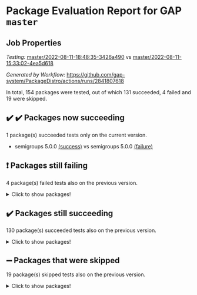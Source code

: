 # Package Evaluation Report for GAP `master`

## Job Properties

*Testing:* [master/2022-08-11-18:48:35-3426a490](https://github.com/gap-system/PackageDistro/blob/data/reports/master/2022-08-11-18:48:35-3426a490) vs [master/2022-08-11-15:33:02-4ea5d618](https://github.com/gap-system/PackageDistro/blob/data/reports/master/2022-08-11-15:33:02-4ea5d618)

*Generated by Workflow:* https://github.com/gap-system/PackageDistro/actions/runs/2841807618

In total, 154 packages were tested, out of which 131 succeeded, 4 failed and 19 were skipped.

## :heavy_check_mark: :heavy_check_mark: Packages now succeeding

1 package(s) succeeded tests only on the current version.
- semigroups 5.0.0 [(success)](https://github.com/gap-system/PackageDistro/runs/7793133872?check_suite_focus=true) vs semigroups 5.0.0 [(failure)](https://github.com/gap-system/PackageDistro/runs/7789867754?check_suite_focus=true)

## :exclamation: Packages still failing

4 package(s) failed tests also on the previous version.
<details><summary>Click to show packages!</summary>

- francy 1.2.4 [(failure)](https://github.com/gap-system/PackageDistro/runs/7793124947?check_suite_focus=true)
- hap 1.46 [(failure)](https://github.com/gap-system/PackageDistro/runs/7793126354?check_suite_focus=true)
- packagemanager 1.2 [(failure)](https://github.com/gap-system/PackageDistro/runs/7793131752?check_suite_focus=true)
- recog 1.3.2 [(failure)](https://github.com/gap-system/PackageDistro/runs/7793133313?check_suite_focus=true)
</details>

## :heavy_check_mark: Packages still succeeding

130 package(s) succeeded tests also on the previous version.
<details><summary>Click to show packages!</summary>

- ace 5.5 [(success)](https://github.com/gap-system/PackageDistro/runs/7793118241?check_suite_focus=true)
- aclib 1.3.2 [(success)](https://github.com/gap-system/PackageDistro/runs/7793118827?check_suite_focus=true)
- agt 0.2 [(success)](https://github.com/gap-system/PackageDistro/runs/7793118929?check_suite_focus=true)
- alnuth 3.2.1 [(success)](https://github.com/gap-system/PackageDistro/runs/7793119090?check_suite_focus=true)
- anupq 3.2.6 [(success)](https://github.com/gap-system/PackageDistro/runs/7793119225?check_suite_focus=true)
- atlasrep 2.1.4 [(success)](https://github.com/gap-system/PackageDistro/runs/7793119355?check_suite_focus=true)
- autodoc 2022.07.10 [(success)](https://github.com/gap-system/PackageDistro/runs/7793119474?check_suite_focus=true)
- automata 1.15 [(success)](https://github.com/gap-system/PackageDistro/runs/7793119593?check_suite_focus=true)
- automgrp 1.3.2 [(success)](https://github.com/gap-system/PackageDistro/runs/7793120299?check_suite_focus=true)
- autpgrp 1.11 [(success)](https://github.com/gap-system/PackageDistro/runs/7793120431?check_suite_focus=true)
- cap 2022.08-02 [(success)](https://github.com/gap-system/PackageDistro/runs/7793120561?check_suite_focus=true)
- caratinterface 2.3.4 [(success)](https://github.com/gap-system/PackageDistro/runs/7793120799?check_suite_focus=true)
- cddinterface 2022.08.11 [(success)](https://github.com/gap-system/PackageDistro/runs/7793120914?check_suite_focus=true)
- circle 1.6.5 [(success)](https://github.com/gap-system/PackageDistro/runs/7793121036?check_suite_focus=true)
- classicpres 1.22 [(success)](https://github.com/gap-system/PackageDistro/runs/7793121132?check_suite_focus=true)
- cohomolo 1.6.10 [(success)](https://github.com/gap-system/PackageDistro/runs/7793121233?check_suite_focus=true)
- congruence 1.2.4 [(success)](https://github.com/gap-system/PackageDistro/runs/7793121342?check_suite_focus=true)
- corelg 1.56 [(success)](https://github.com/gap-system/PackageDistro/runs/7793121428?check_suite_focus=true)
- crime 1.6 [(success)](https://github.com/gap-system/PackageDistro/runs/7793121522?check_suite_focus=true)
- crisp 1.4.5 [(success)](https://github.com/gap-system/PackageDistro/runs/7793121682?check_suite_focus=true)
- crypting 0.10 [(success)](https://github.com/gap-system/PackageDistro/runs/7793121777?check_suite_focus=true)
- cryst 4.1.25 [(success)](https://github.com/gap-system/PackageDistro/runs/7793121910?check_suite_focus=true)
- crystcat 1.1.10 [(success)](https://github.com/gap-system/PackageDistro/runs/7793122024?check_suite_focus=true)
- ctbllib 1.3.4 [(success)](https://github.com/gap-system/PackageDistro/runs/7793122132?check_suite_focus=true)
- cubefree 1.19 [(success)](https://github.com/gap-system/PackageDistro/runs/7793122242?check_suite_focus=true)
- curlinterface 2.2.2 [(success)](https://github.com/gap-system/PackageDistro/runs/7793122391?check_suite_focus=true)
- cvec 2.7.6 [(success)](https://github.com/gap-system/PackageDistro/runs/7793122548?check_suite_focus=true)
- datastructures 0.2.7 [(success)](https://github.com/gap-system/PackageDistro/runs/7793122702?check_suite_focus=true)
- deepthought 1.0.5 [(success)](https://github.com/gap-system/PackageDistro/runs/7793122849?check_suite_focus=true)
- design 1.7 [(success)](https://github.com/gap-system/PackageDistro/runs/7793123024?check_suite_focus=true)
- difsets 2.3.1 [(success)](https://github.com/gap-system/PackageDistro/runs/7793123137?check_suite_focus=true)
- digraphs 1.5.3 [(success)](https://github.com/gap-system/PackageDistro/runs/7793123263?check_suite_focus=true)
- edim 1.3.5 [(success)](https://github.com/gap-system/PackageDistro/runs/7793123439?check_suite_focus=true)
- example 4.3.2 [(success)](https://github.com/gap-system/PackageDistro/runs/7793123586?check_suite_focus=true)
- factint 1.6.3 [(success)](https://github.com/gap-system/PackageDistro/runs/7793123751?check_suite_focus=true)
- ferret 1.0.8 [(success)](https://github.com/gap-system/PackageDistro/runs/7793123868?check_suite_focus=true)
- fga 1.4.0 [(success)](https://github.com/gap-system/PackageDistro/runs/7793123964?check_suite_focus=true)
- fining 1.5 [(success)](https://github.com/gap-system/PackageDistro/runs/7793124094?check_suite_focus=true)
- float 1.0.3 [(success)](https://github.com/gap-system/PackageDistro/runs/7793124235?check_suite_focus=true)
- format 1.4.3 [(success)](https://github.com/gap-system/PackageDistro/runs/7793124370?check_suite_focus=true)
- forms 1.2.8 [(success)](https://github.com/gap-system/PackageDistro/runs/7793124523?check_suite_focus=true)
- fplsa 1.2.5 [(success)](https://github.com/gap-system/PackageDistro/runs/7793124722?check_suite_focus=true)
- fr 2.4.10 [(success)](https://github.com/gap-system/PackageDistro/runs/7793124831?check_suite_focus=true)
- fwtree 1.3 [(success)](https://github.com/gap-system/PackageDistro/runs/7793125036?check_suite_focus=true)
- gbnp 1.0.5 [(success)](https://github.com/gap-system/PackageDistro/runs/7793125139?check_suite_focus=true)
- generalizedmorphismsforcap 2022.05-01 [(success)](https://github.com/gap-system/PackageDistro/runs/7793125232?check_suite_focus=true)
- genss 1.6.7 [(success)](https://github.com/gap-system/PackageDistro/runs/7793125351?check_suite_focus=true)
- gradedringforhomalg 2022.07-01 [(success)](https://github.com/gap-system/PackageDistro/runs/7793125504?check_suite_focus=true)
- grape 4.8.5 [(success)](https://github.com/gap-system/PackageDistro/runs/7793125675?check_suite_focus=true)
- groupoids 1.71 [(success)](https://github.com/gap-system/PackageDistro/runs/7793125827?check_suite_focus=true)
- grpconst 2.6.2 [(success)](https://github.com/gap-system/PackageDistro/runs/7793125955?check_suite_focus=true)
- guarana 0.96.3 [(success)](https://github.com/gap-system/PackageDistro/runs/7793126123?check_suite_focus=true)
- guava 3.16 [(success)](https://github.com/gap-system/PackageDistro/runs/7793126260?check_suite_focus=true)
- hapcryst 0.1.15 [(success)](https://github.com/gap-system/PackageDistro/runs/7793126484?check_suite_focus=true)
- hecke 1.5.3 [(success)](https://github.com/gap-system/PackageDistro/runs/7793126641?check_suite_focus=true)
- help 3.5 [(success)](https://github.com/gap-system/PackageDistro/runs/7793126784?check_suite_focus=true)
- idrel 2.44 [(success)](https://github.com/gap-system/PackageDistro/runs/7793126930?check_suite_focus=true)
- images 1.3.1 [(success)](https://github.com/gap-system/PackageDistro/runs/7793127089?check_suite_focus=true)
- intpic 0.3.0 [(success)](https://github.com/gap-system/PackageDistro/runs/7793127234?check_suite_focus=true)
- io 4.7.2 [(success)](https://github.com/gap-system/PackageDistro/runs/7793127363?check_suite_focus=true)
- irredsol 1.4.3 [(success)](https://github.com/gap-system/PackageDistro/runs/7793127466?check_suite_focus=true)
- json 2.1.0 [(success)](https://github.com/gap-system/PackageDistro/runs/7793127599?check_suite_focus=true)
- jupyterkernel 1.4.1 [(success)](https://github.com/gap-system/PackageDistro/runs/7793127754?check_suite_focus=true)
- jupyterviz 1.5.1 [(success)](https://github.com/gap-system/PackageDistro/runs/7793127889?check_suite_focus=true)
- kan 1.34 [(success)](https://github.com/gap-system/PackageDistro/runs/7793128061?check_suite_focus=true)
- kbmag 1.5.9 [(success)](https://github.com/gap-system/PackageDistro/runs/7793128294?check_suite_focus=true)
- laguna 3.9.5 [(success)](https://github.com/gap-system/PackageDistro/runs/7793128481?check_suite_focus=true)
- liealgdb 2.2.1 [(success)](https://github.com/gap-system/PackageDistro/runs/7793128704?check_suite_focus=true)
- liepring 2.7 [(success)](https://github.com/gap-system/PackageDistro/runs/7793128903?check_suite_focus=true)
- liering 2.4.2 [(success)](https://github.com/gap-system/PackageDistro/runs/7793129099?check_suite_focus=true)
- linearalgebraforcap 2022.08-01 [(success)](https://github.com/gap-system/PackageDistro/runs/7793129276?check_suite_focus=true)
- loops 3.4.2 [(success)](https://github.com/gap-system/PackageDistro/runs/7793129452?check_suite_focus=true)
- lpres 1.0.3 [(success)](https://github.com/gap-system/PackageDistro/runs/7793129699?check_suite_focus=true)
- majoranaalgebras 1.4 [(success)](https://github.com/gap-system/PackageDistro/runs/7793129900?check_suite_focus=true)
- mapclass 1.4.5 [(success)](https://github.com/gap-system/PackageDistro/runs/7793130073?check_suite_focus=true)
- matgrp 0.64 [(success)](https://github.com/gap-system/PackageDistro/runs/7793130216?check_suite_focus=true)
- modisom 2.5.3 [(success)](https://github.com/gap-system/PackageDistro/runs/7793130370?check_suite_focus=true)
- modulepresentationsforcap 2022.08-01 [(success)](https://github.com/gap-system/PackageDistro/runs/7793130491?check_suite_focus=true)
- monoidalcategories 2022.08-02 [(success)](https://github.com/gap-system/PackageDistro/runs/7793130611?check_suite_focus=true)
- nconvex 2020.11-04 [(success)](https://github.com/gap-system/PackageDistro/runs/7793130743?check_suite_focus=true)
- nilmat 1.4.2 [(success)](https://github.com/gap-system/PackageDistro/runs/7793130866?check_suite_focus=true)
- nock 1.5 [(success)](https://github.com/gap-system/PackageDistro/runs/7793131002?check_suite_focus=true)
- normalizinterface 1.3.4 [(success)](https://github.com/gap-system/PackageDistro/runs/7793131142?check_suite_focus=true)
- nq 2.5.8 [(success)](https://github.com/gap-system/PackageDistro/runs/7793131273?check_suite_focus=true)
- numericalsgps 1.3.1 [(success)](https://github.com/gap-system/PackageDistro/runs/7793131372?check_suite_focus=true)
- openmath 11.5.1 [(success)](https://github.com/gap-system/PackageDistro/runs/7793131494?check_suite_focus=true)
- orb 4.8.5 [(success)](https://github.com/gap-system/PackageDistro/runs/7793131620?check_suite_focus=true)
- patternclass 2.4.2 [(success)](https://github.com/gap-system/PackageDistro/runs/7793131881?check_suite_focus=true)
- permut 2.0.4 [(success)](https://github.com/gap-system/PackageDistro/runs/7793132021?check_suite_focus=true)
- polenta 1.3.10 [(success)](https://github.com/gap-system/PackageDistro/runs/7793132145?check_suite_focus=true)
- polymaking 0.8.6 [(success)](https://github.com/gap-system/PackageDistro/runs/7793132348?check_suite_focus=true)
- primgrp 3.4.2 [(success)](https://github.com/gap-system/PackageDistro/runs/7793132510?check_suite_focus=true)
- profiling 2.5.0 [(success)](https://github.com/gap-system/PackageDistro/runs/7793132626?check_suite_focus=true)
- qpa 1.34 [(success)](https://github.com/gap-system/PackageDistro/runs/7793132754?check_suite_focus=true)
- quagroup 1.8.3 [(success)](https://github.com/gap-system/PackageDistro/runs/7793132852?check_suite_focus=true)
- radiroot 2.9 [(success)](https://github.com/gap-system/PackageDistro/runs/7793132970?check_suite_focus=true)
- rcwa 4.7.0 [(success)](https://github.com/gap-system/PackageDistro/runs/7793133059?check_suite_focus=true)
- rds 1.8 [(success)](https://github.com/gap-system/PackageDistro/runs/7793133192?check_suite_focus=true)
- repndecomp 1.2.1 [(success)](https://github.com/gap-system/PackageDistro/runs/7793133423?check_suite_focus=true)
- repsn 3.1.0 [(success)](https://github.com/gap-system/PackageDistro/runs/7793133538?check_suite_focus=true)
- resclasses 4.7.3 [(success)](https://github.com/gap-system/PackageDistro/runs/7793133679?check_suite_focus=true)
- scscp 2.3.1 [(success)](https://github.com/gap-system/PackageDistro/runs/7793133785?check_suite_focus=true)
- sglppow 2.2 [(success)](https://github.com/gap-system/PackageDistro/runs/7793134064?check_suite_focus=true)
- sgpviz 0.999.5 [(success)](https://github.com/gap-system/PackageDistro/runs/7793134225?check_suite_focus=true)
- simpcomp 2.1.14 [(success)](https://github.com/gap-system/PackageDistro/runs/7793134411?check_suite_focus=true)
- singular 2020.12.18 [(success)](https://github.com/gap-system/PackageDistro/runs/7793134532?check_suite_focus=true)
- sla 1.5.3 [(success)](https://github.com/gap-system/PackageDistro/runs/7793134670?check_suite_focus=true)
- smallgrp 1.5 [(success)](https://github.com/gap-system/PackageDistro/runs/7793134785?check_suite_focus=true)
- smallsemi 0.6.13 [(success)](https://github.com/gap-system/PackageDistro/runs/7793134911?check_suite_focus=true)
- sonata 2.9.4 [(success)](https://github.com/gap-system/PackageDistro/runs/7793135057?check_suite_focus=true)
- sophus 1.27 [(success)](https://github.com/gap-system/PackageDistro/runs/7793135168?check_suite_focus=true)
- spinsym 1.5.2 [(success)](https://github.com/gap-system/PackageDistro/runs/7793135271?check_suite_focus=true)
- standardff 0.9.3 [(success)](https://github.com/gap-system/PackageDistro/runs/7793135396?check_suite_focus=true)
- symbcompcc 1.3.2 [(success)](https://github.com/gap-system/PackageDistro/runs/7793135481?check_suite_focus=true)
- thelma 1.3 [(success)](https://github.com/gap-system/PackageDistro/runs/7793135609?check_suite_focus=true)
- tomlib 1.2.9 [(success)](https://github.com/gap-system/PackageDistro/runs/7793135727?check_suite_focus=true)
- toric 1.9.5 [(success)](https://github.com/gap-system/PackageDistro/runs/7793135845?check_suite_focus=true)
- toricvarieties 2022.07.13 [(success)](https://github.com/gap-system/PackageDistro/runs/7793135939?check_suite_focus=true)
- transgrp 3.6.3 [(success)](https://github.com/gap-system/PackageDistro/runs/7793136108?check_suite_focus=true)
- ugaly 4.0.3 [(success)](https://github.com/gap-system/PackageDistro/runs/7793136572?check_suite_focus=true)
- unipot 1.5 [(success)](https://github.com/gap-system/PackageDistro/runs/7793136699?check_suite_focus=true)
- unitlib 4.1.0 [(success)](https://github.com/gap-system/PackageDistro/runs/7793136867?check_suite_focus=true)
- utils 0.76 [(success)](https://github.com/gap-system/PackageDistro/runs/7793136989?check_suite_focus=true)
- uuid 0.7 [(success)](https://github.com/gap-system/PackageDistro/runs/7793137139?check_suite_focus=true)
- walrus 0.9991 [(success)](https://github.com/gap-system/PackageDistro/runs/7793137287?check_suite_focus=true)
- wedderga 4.10.2 [(success)](https://github.com/gap-system/PackageDistro/runs/7793137403?check_suite_focus=true)
- xmod 2.88 [(success)](https://github.com/gap-system/PackageDistro/runs/7793137499?check_suite_focus=true)
- xmodalg 1.22 [(success)](https://github.com/gap-system/PackageDistro/runs/7793137620?check_suite_focus=true)
- yangbaxter 0.10.0 [(success)](https://github.com/gap-system/PackageDistro/runs/7793137710?check_suite_focus=true)
- zeromqinterface 0.14 [(success)](https://github.com/gap-system/PackageDistro/runs/7793137827?check_suite_focus=true)
</details>

## :heavy_minus_sign: Packages that were skipped

19 package(s) skipped tests also on the previous version.
<details><summary>Click to show packages!</summary>

- 4ti2interface 2022.03-01 [(skipped)](https://github.com/gap-system/PackageDistro/runs/7792922099?check_suite_focus=true)
- browse 1.8.14 [(skipped)](https://github.com/gap-system/PackageDistro/runs/7792922099?check_suite_focus=true)
- examplesforhomalg 2022.03-01 [(skipped)](https://github.com/gap-system/PackageDistro/runs/7792922099?check_suite_focus=true)
- gapdoc 1.6.5 [(skipped)](https://github.com/gap-system/PackageDistro/runs/7792922099?check_suite_focus=true)
- gauss 2022.03-01 [(skipped)](https://github.com/gap-system/PackageDistro/runs/7792922099?check_suite_focus=true)
- gaussforhomalg 2022.03-01 [(skipped)](https://github.com/gap-system/PackageDistro/runs/7792922099?check_suite_focus=true)
- gradedmodules 2022.03-01 [(skipped)](https://github.com/gap-system/PackageDistro/runs/7792922099?check_suite_focus=true)
- homalg 2022.03-01 [(skipped)](https://github.com/gap-system/PackageDistro/runs/7792922099?check_suite_focus=true)
- homalgtocas 2022.07-01 [(skipped)](https://github.com/gap-system/PackageDistro/runs/7792922099?check_suite_focus=true)
- io_forhomalg 2022.03-01 [(skipped)](https://github.com/gap-system/PackageDistro/runs/7792922099?check_suite_focus=true)
- itc 1.5.1 [(skipped)](https://github.com/gap-system/PackageDistro/runs/7792922099?check_suite_focus=true)
- localizeringforhomalg 2022.03-01 [(skipped)](https://github.com/gap-system/PackageDistro/runs/7792922099?check_suite_focus=true)
- matricesforhomalg 2022.06-01 [(skipped)](https://github.com/gap-system/PackageDistro/runs/7792922099?check_suite_focus=true)
- modules 2022.03-01 [(skipped)](https://github.com/gap-system/PackageDistro/runs/7792922099?check_suite_focus=true)
- polycyclic 2.16 [(skipped)](https://github.com/gap-system/PackageDistro/runs/7792922099?check_suite_focus=true)
- ringsforhomalg 2022.07-01 [(skipped)](https://github.com/gap-system/PackageDistro/runs/7792922099?check_suite_focus=true)
- sco 2022.03-01 [(skipped)](https://github.com/gap-system/PackageDistro/runs/7792922099?check_suite_focus=true)
- toolsforhomalg 2022.05-01 [(skipped)](https://github.com/gap-system/PackageDistro/runs/7792922099?check_suite_focus=true)
- xgap 4.31 [(skipped)](https://github.com/gap-system/PackageDistro/runs/7792922099?check_suite_focus=true)
</details>


